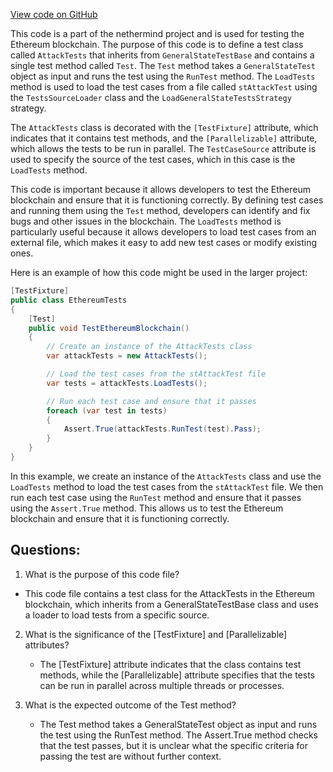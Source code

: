 [View code on GitHub](https://github.com/nethermindeth/nethermind/Ethereum.Blockchain.Test/AttackTests.cs)

This code is a part of the nethermind project and is used for testing the Ethereum blockchain. The purpose of this code is to define a test class called `AttackTests` that inherits from `GeneralStateTestBase` and contains a single test method called `Test`. The `Test` method takes a `GeneralStateTest` object as input and runs the test using the `RunTest` method. The `LoadTests` method is used to load the test cases from a file called `stAttackTest` using the `TestsSourceLoader` class and the `LoadGeneralStateTestsStrategy` strategy.

The `AttackTests` class is decorated with the `[TestFixture]` attribute, which indicates that it contains test methods, and the `[Parallelizable]` attribute, which allows the tests to be run in parallel. The `TestCaseSource` attribute is used to specify the source of the test cases, which in this case is the `LoadTests` method.

This code is important because it allows developers to test the Ethereum blockchain and ensure that it is functioning correctly. By defining test cases and running them using the `Test` method, developers can identify and fix bugs and other issues in the blockchain. The `LoadTests` method is particularly useful because it allows developers to load test cases from an external file, which makes it easy to add new test cases or modify existing ones.

Here is an example of how this code might be used in the larger project:

```csharp
[TestFixture]
public class EthereumTests
{
    [Test]
    public void TestEthereumBlockchain()
    {
        // Create an instance of the AttackTests class
        var attackTests = new AttackTests();

        // Load the test cases from the stAttackTest file
        var tests = attackTests.LoadTests();

        // Run each test case and ensure that it passes
        foreach (var test in tests)
        {
            Assert.True(attackTests.RunTest(test).Pass);
        }
    }
}
```

In this example, we create an instance of the `AttackTests` class and use the `LoadTests` method to load the test cases from the `stAttackTest` file. We then run each test case using the `RunTest` method and ensure that it passes using the `Assert.True` method. This allows us to test the Ethereum blockchain and ensure that it is functioning correctly.
## Questions: 
 1. What is the purpose of this code file?
   - This code file contains a test class for the AttackTests in the Ethereum blockchain, which inherits from a GeneralStateTestBase class and uses a loader to load tests from a specific source.

2. What is the significance of the [TestFixture] and [Parallelizable] attributes?
   - The [TestFixture] attribute indicates that the class contains test methods, while the [Parallelizable] attribute specifies that the tests can be run in parallel across multiple threads or processes.

3. What is the expected outcome of the Test method?
   - The Test method takes a GeneralStateTest object as input and runs the test using the RunTest method. The Assert.True method checks that the test passes, but it is unclear what the specific criteria for passing the test are without further context.